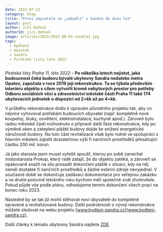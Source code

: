 ```yaml
---
date: 2022-07-21
category: blog
title: "První obyvatelé se „zabydlí“ v Sandre do dvou let"
layout: post
author: Jiří Dohnal
authorId: jiri.dohnal
image: articles/2022/2022-08-01-sandra1.jpg
tags: 
  - bydlení
  - majetek
  - Sandra
  - Pirátské listy léto 2022
---
```


*Pirátské listy Praha 11, léto 2022* – **Po několika letech nejistot, jaká budoucnost čeká budovu bývalé ubytovny Sandra nedaleko metra Opatov, započala v roce 2019 její rekonstrukce. Ta se týkala především interiéru objektu s cílem vytvořit kromě nebytových prostor pro potřeby Odboru sociálních věcí a zdravotnictví městské části Praha 11 také 174 ubytovacích jednotek o dispozici od 2+kk až po 4+kk.**

V průběhu rekonstrukce došlo k úpravám původního projektu tak, aby co nejvíce vyhovoval potřebám budoucích obyvatel (např. kompletně nové koupelny, štuky, osvětlení, elektroinstalace, kuchyně apod.). Zároveň bylo radou městské části rozhodnuto o přípravě další fáze rekonstrukce, kdy po výměně oken a zateplení pláště budovy dojde ke snížení energetické náročnosti budovy. Na tuto část revitalizace však bylo nutné ve spolupráci s hlavním městem zajistit dostatečnou výši fi nančních prostředků přesahující částku 200 mil. korun.

Já jako starosta jsem musel vyřešit spoušť, kterou po sobě zanechal místostarosta Prokop, který radě zatajil, že do objektu zatéká, a zároveň se opakovaně snažil na sílu prosadit dokončení pláště v situaci, kdy na něj neměl dostatek fi nančních prostředků a žádné externí zdroje nevyjednal. V současné době se dokončuje zadávací dokumentace pro veřejnou zakázku a ve druhé polovině letošního roku bychom měli společně znát zhotovitele. Pokud půjde vše podle plánu, odhadujeme termín dokončení všech prací na konec roku 2023.

Následně by se tak již mohli stěhovat noví obyvatelé do kompletně opravené a revitalizované budovy. Další podrobnosti o vývoji rekonstrukce můžete sledovat na webu projektu [www.bydleni-sandra.cz](www.bydleni-sandra.cz).

Další články k tématu ubytovny Sandra najdete [ZDE](https://praha11.pirati.cz/aktuality/stitky/sandra/).
